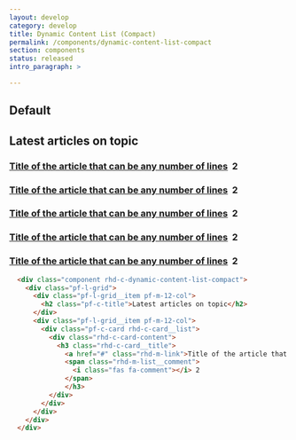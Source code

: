 ```yaml
---
layout: develop
category: develop
title: Dynamic Content List (Compact)
permalink: /components/dynamic-content-list-compact
section: components
status: released
intro_paragraph: >

---
```


## Default
<div class="component rhd-c-dynamic-content-list-compact">
    <div class="pf-l-grid">
        <div class="pf-l-grid__item pf-m-12-col">
            <h2 class="pf-c-title">Latest articles on topic</h2>
        </div>
        <div class="pf-l-grid__item pf-m-12-col">
            <div class="pf-c-card rhd-c-card__list">
                <div class="rhd-c-card-content">
                    <h3 class="rhd-c-card__title">
                    <a href="#" class="rhd-m-link">Title of the article that can be any number of lines</a>&nbsp;
                    <span class="rhd-m-list__comment">
                        <i class="fas fa-comment"></i> 2
                    </span>
                    </h3>
                </div>
            </div>
            <div class="pf-c-card rhd-c-card__list">
                <div class="rhd-c-card-content">
                    <h3 class="rhd-c-card__title">
                    <a href="#" class="rhd-m-link">Title of the article that can be any number of lines</a>&nbsp;
                    <span class="rhd-m-list__comment">
                        <i class="fas fa-comment"></i> 2
                    </span>
                    </h3>
                </div>
            </div>
            <div class="pf-c-card rhd-c-card__list">
                <div class="rhd-c-card-content">
                    <h3 class="rhd-c-card__title">
                    <a href="#" class="rhd-m-link">Title of the article that can be any number of lines</a>&nbsp;
                    <span class="rhd-m-list__comment">
                        <i class="fas fa-comment"></i> 2
                    </span>
                    </h3>
                </div>
            </div>
            <div class="pf-c-card rhd-c-card__list">
                <div class="rhd-c-card-content">
                    <h3 class="rhd-c-card__title">
                    <a href="#" class="rhd-m-link">Title of the article that can be any number of lines</a>&nbsp;
                    <span class="rhd-m-list__comment">
                        <i class="fas fa-comment"></i> 2
                    </span>
                    </h3>
                </div>
            </div>
            <div class="pf-c-card rhd-c-card__list">
                <div class="rhd-c-card-content">
                    <h3 class="rhd-c-card__title">
                    <a href="#" class="rhd-m-link">Title of the article that can be any number of lines</a>&nbsp;
                    <span class="rhd-m-list__comment">
                        <i class="fas fa-comment"></i> 2
                    </span>
                    </h3>
                </div>
            </div>
        </div>
    </div>
</div>

```html
  <div class="component rhd-c-dynamic-content-list-compact">
    <div class="pf-l-grid">
      <div class="pf-l-grid__item pf-m-12-col">
        <h2 class="pf-c-title">Latest articles on topic</h2>
      </div>
      <div class="pf-l-grid__item pf-m-12-col">
        <div class="pf-c-card rhd-c-card__list">
          <div class="rhd-c-card-content">
            <h3 class="rhd-c-card__title">
              <a href="#" class="rhd-m-link">Title of the article that can be any number of lines</a>&nbsp;
              <span class="rhd-m-list__comment">
                <i class="fas fa-comment"></i> 2
              </span>
              </h3>
          </div>
        </div>
      </div>
    </div>
  </div>
```
